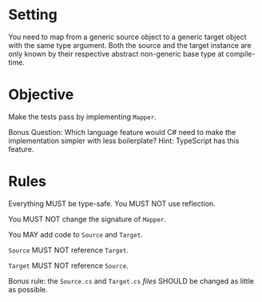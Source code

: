# Setting

You need to map from a generic source object to a generic target object with the same type argument. 
Both the source and the target instance are only known by their respective abstract non-generic base type at compile-time.

# Objective

Make the tests pass by implementing `Mapper`.

Bonus Question:
Which language feature would C# need to make the implementation simpler with less boilerplate? Hint: TypeScript has this feature.

# Rules

Everything MUST be type-safe.
You MUST NOT use reflection.

You MUST NOT change the signature of `Mapper`.

You MAY add code to `Source` and `Target`.

`Source` MUST NOT reference `Target`.

`Target` MUST NOT reference `Source`.

Bonus rule: the `Source.cs` and `Target.cs` _files_ SHOULD be changed as little as possible.